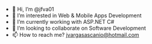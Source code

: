 - 👋 Hi, I’m @jfva01
- 👀 I’m interested in Web & Mobile Apps Development 
- 🌱 I’m currently working with ASP.NET C#
- 💞️ I’m looking to collaborate on Software Development
- 📫 How to reach me? jvargasascanio@hotmail.com

<!---
jfva01/jfva01 is a ✨ special ✨ repository because its `README.md` (this file) appears on your GitHub profile.
You can click the Preview link to take a look at your changes.
--->
